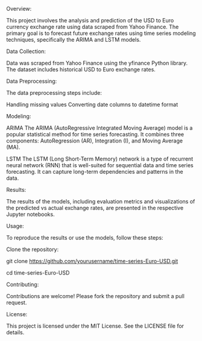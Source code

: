 Overview:

This project involves the analysis and prediction of the USD to Euro currency exchange rate using data scraped from Yahoo Finance. The primary goal is to forecast future exchange rates using time series modeling techniques, specifically the ARIMA and LSTM models.

Data Collection:

Data was scraped from Yahoo Finance using the yfinance Python library. The dataset includes historical USD to Euro exchange rates.

Data Preprocessing:

The data preprocessing steps include:

Handling missing values
Converting date columns to datetime format


Modeling:

ARIMA
The ARIMA (AutoRegressive Integrated Moving Average) model is a popular statistical method for time series forecasting. It combines three components: AutoRegression (AR), Integration (I), and Moving Average (MA).

LSTM
The LSTM (Long Short-Term Memory) network is a type of recurrent neural network (RNN) that is well-suited for sequential data and time series forecasting. It can capture long-term dependencies and patterns in the data.

Results:

The results of the models, including evaluation metrics and visualizations of the predicted vs actual exchange rates, are presented in the respective Jupyter notebooks.

Usage:

To reproduce the results or use the models, follow these steps:

Clone the repository:

git clone https://github.com/yourusername/time-series-Euro-USD.git

cd time-series-Euro-USD


Contributing:

Contributions are welcome! Please fork the repository and submit a pull request.

License:

This project is licensed under the MIT License. See the LICENSE file for details.

